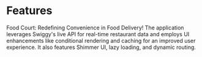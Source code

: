 # Features
Food Court: Redefining Convenience in Food Delivery! The application leverages Swiggy's live API for real-time restaurant data and employs UI enhancements like conditional rendering and caching for an improved user experience. It also features Shimmer UI, lazy loading, and dynamic routing.
